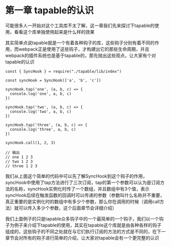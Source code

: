 # 第一章 tapable的认识

可能很多人一开始对这个工具库不太了解，这一章我们先来探讨下tapable的使用，看看这个库单独使用起来是什么样的效果

其实简单点说tapable就是一个有着各种钩子的库，这些钩子分别有着不同的作用，而webpack正是使用了这些钩子，才构建出它的那些生命周期，并且webpack的插件系统也是基于tapable的，那先抛出这些观点，让大家有个对tapable的认识

```JS
const { SyncHook } = require("./tapable/lib/index")

const syncHook = SyncHook(['a', 'b', 'c'])

syncHook.tap('one', (a, b, c) => {
  console.log('one', a, b, c)
})

syncHook.tap('two', (a, b, c) => {
  console.log('two', a, b, c)
})

syncHook.tap('three', (a, b, c) => {
  console.log('three', a, b, c)
})

syncHook.call(1, 2, 3)

// 输出
// one 1 2 3
// two 1 2 3
// three 1 2 3
```
我们从上面这个简单的代码中可以先了解SyncHook到这个钩子的作用，syncHook中使用了tap方法进行了三次订阅，tap的第一个参数可以认为是订阅方法的名称，syncHook实例化时传了一个数组，并且数组中有3个值，表示syncHook后续在触发函数的回调时可以传递的参数（参数叫什么名称并不重要，真正重要的是实例化时的数组中有多少个参数，那么你在调用的时候（调用call方法）就可以传入多少个参数，这个后面章节会详细介绍）

我们上面例子的只是tapable众多钩子中的一个最简单的一个钩子，我们以一个钩子为例子来介绍下tapable的使用，其实在tapable这个库就是由各种各样的钩子组成的，这些钩子的不同之处就在与它们执行订阅的方法的方式是不同的，在下一章节会对所有的钩子进行简单的介绍，让大家对tapable会有一个更完整的认识
